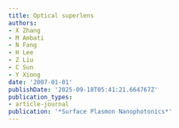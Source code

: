 ```yaml
---
title: Optical superlens
authors:
- X Zhang
- M Ambati
- N Fang
- H Lee
- Z Liu
- C Sun
- Y Xiong
date: '2007-01-01'
publishDate: '2025-09-18T05:41:21.664767Z'
publication_types:
- article-journal
publication: '*Surface Plasmon Nanophotonics*'
---
```

